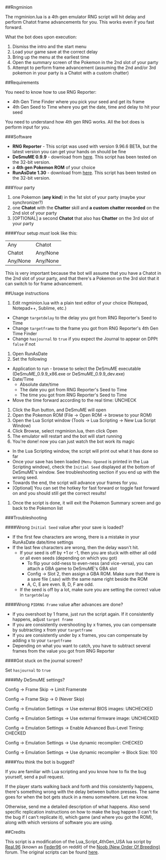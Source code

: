 ##Rngminion

The rngminion.lua is a 4th gen emulator RNG script will hit delay and perform Chatot frame advancements for you. This works even if you fast forward.

What the bot does upon execution:

1. Dismiss the intro and the start menu
2. Load your game save at the correct delay
3. Bring up the menu at the earliest time
4. Open the summary screen of the Pokemon in the 2nd slot of your party
5. Attempt to perform frame advancement (assuming the 2nd and/or 3rd pokemon in your party is a Chatot with a custom chatter)

##Requirements

You need to know how to use RNG Reporter:

* 4th Gen Time Finder where you pick your seed and get its frame
* 4th Gen Seed to Time where you get the date, time and delay to hit your seed

You need to understand how 4th gen RNG works. All the bot does is perform input for you.

###Software

* **RNG Reporter** - This script was used with version 9.96.6 BETA, but the latest version you can get your hands on should be fine
* **DeSmuME 0.9.9** - download from [here](https://sourceforge.net/projects/desmume/files/desmume/0.9.9/). This script has been tested on the 32-bit version.
* a **4th gen Pokemon ROM** of your choice
* **RunAsDate 1.30** - download from [here](http://www.nirsoft.net/utils/run_as_date.html). This script has been tested on the 32-bit version.

###Your party

1. one Pokemon (**any kind**) in the 1st slot of your party (maybe your synchronizer?)
1. one **Chatot** with the **Chatter** skill and **a custom chatter recorded** on the 2nd slot of your party
1. [OPTIONAL] a second **Chatot** that also has **Chatter** on the 3rd slot of your party

####Your setup *must* look like this:

|  |  |
|----------|----------|
| Any | Chatot |
| Chatot | Any/None |
| Any/None | Any/None |

This is very important because the bot will assume that you have a Chatot in the 2nd slot of your party, and that there's a Pokemon on the 3rd slot that it can switch to for frame advancement.

##Usage instructions

1. Edit rngminion.lua with a plain text editor of your choice (Notepad, Notepad++, Sublime, etc.)
  * Change `targetdelay` to the delay you got from RNG Reporter's Seed to Time
  * Change `targetframe` to the frame you got from RNG Reporter's 4th Gen Time Finder
  * Change `hasjournal` to `true` if you expect the Journal to appear on DPPt `false` if not
1. Open RunAsDate
1. Set the following
  * Application to run - browse to select the DeSmuME executable (DeSmuME_0.9.9_x86.exe or DeSmuME_0.9.9_dev.exe)
  * Date/Time
    * Absolute date/time
    * The date you got from RNG Reporter's Seed to Time
    * The time you got from RNG Reporter's Seed to Time
  * Move the time forward according to the real time: UNCHECK
1. Click the Run button, and DeSmuME will open
1. Open the Pokemon ROM (File -> Open ROM -> browse to your ROM)
1. Open the Lua Script window (Tools -> Lua Scripting -> New Lua Script Window)
1. Click Browse, select rngminion.lua, then click Open
1. The emulator will restart and the bot will start running
1. You're done! now you can just watch the bot work its magic
  * In the Lua Scripting window, the script will print out what it has done so far
  * Once your save has been loaded (`Menu Opened` is printed in the Lua Scripting window), check the `Initial Seed` displayed at the bottom of DeSmuME's window. See troubleshooting section if you end up with the wrong seed.
  * Towards the end, the script will advance your frames for you.
  * [Optional] You can set the hotkey for fast forward or toggle fast forward on and you should still get the correct results!
1. Once the script is done, it will exit the Pokemon Summary screen and go back to the Pokemon list

###Troubleshooting

####Wrong `Initial Seed` value after your save is loaded?

* If the first few characters are wrong, there is a mistake in your RunAsDate date/time settings
* If the last few characters are wrong, then the delay wasn't hit.
  * If your seed is off by +1 or -1, then you are stuck with either all odd or all even seeds (depending on which you got)
    * To flip your odd-ness to even-ness (and vice-versa), you can attach a GBA game to DeSmuME's GBA slot
    * Config -> Slot 2, then assign a GBA ROM. Make sure that there is a save file (.sav) with the same name right beside the ROM
    * A, C, E are even. B, D, F are odd.
  * If the seed is off by a lot, make sure you are setting the correct value in `targetdelay`

####Wrong `PIDRNG Frame` value after advances are done?

* If you overshoot by 1 frame, just run the script again. If it consistently happens, adjust `target frame`
* If you are consistently overshooting by x frames, you can compensate by subtracting x from your `targetframe`
* If you are consistently under by x frames, you can compensate by adding x to your `targetframe`
* Depending on what you want to catch, you have to subtract several frames from the value you got from RNG Reporter

####Got stuck on the journal screen?

Set `hasjournal` to `true`

####My DeSmuME settings?

Config -> Frame Skip -> Limit Framerate

Config -> Frame Skip -> 0 (Never Skip)

Config -> Emulation Settings -> Use external BIOS images: UNCHECKED

Config -> Emulation Settings -> Use external firmware image: UNCHECKED

Config -> Emulation Settings -> Enable Advanced Bus-Level Timing: CHECKED

Config -> Emulation Settings -> Use dynamic recompiler: CHECKED

Config -> Emulation Settings -> Use dynamic recompiler -> Block Size: 100

####You think the bot is bugged?

If you are familiar with Lua scripting and you know how to fix the bug yourself, send a pull request.

If the player starts walking back and forth and this consistently happens, there's something wrong with the delay between button presses. The same goes for when the bot gets stuck in a menu somewhere. Let me know.

Otherwise, send me a detailed description of what happens. Also send specific replication instructions on how to make the bug happen (I can't fix the bug if I can't replicate it), which game (and where you got the ROM), along with which versions of software you are using.

##Credits

This script is a modification of the Lua\_Script\_4thGen\_USA lua script by [Real.96](http://pokerng.forumcommunity.net/?act=Profile&MID=9270606) (known as [Feder96](https://www.reddit.com/user/Feder96) on reddit) of the [Noob (New Order Of Breeding)](http://pokerng.forumcommunity.net/) forum. The original scripts can be found [here](http://pokerng.forumcommunity.net/?t=56443955&p=396434984).
